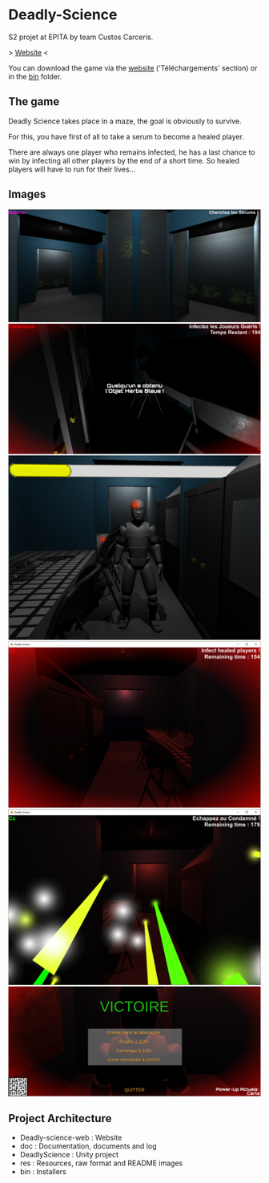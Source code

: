 # Deadly-Science

S2 projet at EPITA by team Custos Carceris.

\> [Website](https://cc618.github.io/Deadly-Science-Website/) <

You can download the game via the [website](https://cc618.github.io/Deadly-Science-Website/) ('Téléchargements' section) or in the [bin](bin) folder.

## The game

Deadly Science takes place in a maze, the goal is obviously to survive.

For this, you have first of all to take a serum to become a healed player.

There are always one player who remains infected, he has a last chance to win by infecting all other players by the end of a short time. So healed players will have to run for their lives...

## Images

![](res/readme/gameplay2.png)
![](res/readme/gameplay.png)
![](res/readme/player.png)
![](res/readme/corruption.png)
![](res/readme/serum.png)
![](res/readme/win.png)

## Project Architecture

- Deadly-science-web : Website
- doc : Documentation, documents and log
- DeadlyScience : Unity project
- res : Resources, raw format and README images
- bin : Installers

